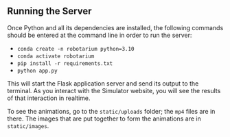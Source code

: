 Running the Server
---
Once Python and all its dependencies are installed, the following commands should be entered at the command line in order to run the server:
- `conda create -n robotarium python=3.10`
- `conda activate robotarium`
- `pip install -r requirements.txt`
- `python app.py`

This will start the Flask application server and send its output to the terminal. As you interact with the Simulator website, you will see the results of that interaction in realtime.

To see the animations, go to the `static/uploads` folder; the `mp4` files are in there. The images that are put together to form the animations are in `static/images`.
